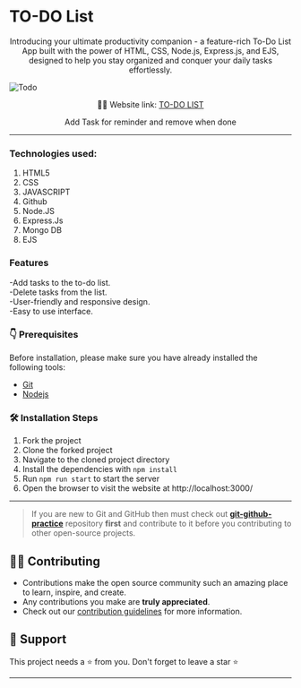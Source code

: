 # TO-DO List
<p align="center">
  Introducing your ultimate productivity companion - a feature-rich To-Do List App built with the power of HTML, CSS, Node.js, Express.js, and EJS, designed to help you stay organized and conquer your daily tasks effortlessly.
</p>

![Todo](https://github.com/rajat4885/MovieMate/assets/100342306/583cf13b-3724-43ba-904a-da552aa0369f)

<p align="center">
    👨‍💻 Website link:
    <a href="https://www.dropbox.com/preview/todo.mp4?context=content_suggestions&role=personal">TO-DO LIST </a>
</p>

<p align="center">
Add Task for reminder and remove when done
</p>

---

### Technologies used:

1. HTML5<br>
2. CSS<br>
3. JAVASCRIPT<br>
4. Github<br>
5. Node.JS<br>
6. Express.Js<br>
7. Mongo DB<br>
8. EJS   <br>

###  Features

-Add tasks to the to-do list.<br>
-Delete tasks from the list.<br>
-User-friendly and responsive design.<br>
-Easy to use interface.<br>


### 👇 Prerequisites

Before installation, please make sure you have already installed the following tools:
- [Git](https://git-scm.com/downloads)
- [Nodejs](https://nodejs.org/en/download/)

### 🛠️ Installation Steps

1. Fork the project
2. Clone the forked project
3. Navigate to the cloned project directory
4. Install the dependencies with `npm install`
5. Run `npm run start` to start the server
6. Open the browser to visit the website at http://localhost:3000/

---

> If you are new to Git and GitHub then must check out **[git-github-practice](https://github.com/cryptoverseWeb3/git-github-practice)** repository **first** and contribute to it before you contributing to other open-source projects.

## 👨‍💻 Contributing

- Contributions make the open source community such an amazing place to learn, inspire, and create.
- Any contributions you make are **truly appreciated**.
- Check out our [contribution guidelines](/CONTRIBUTING.md) for more information.
  
## 🙏 Support

This project needs a ⭐️ from you. Don't forget to leave a star ⭐️

---
